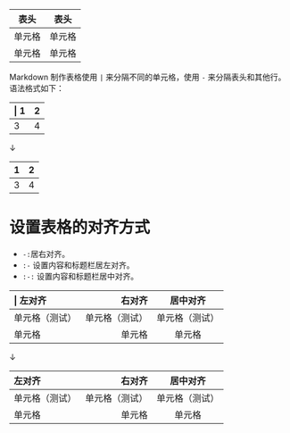 
| 表头  | 表头  |
| --- | --- |
| 单元格 | 单元格 |
| 单元格 | 单元格 |

Markdown 制作表格使用 `|` 来分隔不同的单元格，使用 `-` 来分隔表头和其他行。语法格式如下：

\|  1  |  2  |
| --- | ---|
|  3  |  4  |

↓

|  1  |  2  |
| --- | ---|
|  3  |  4  |

# 设置表格的对齐方式

* `-:`居右对齐。
* `:-` 设置内容和标题栏居左对齐。
* `:-:` 设置内容和标题栏居中对齐。

\| 左对齐 | 右对齐 | 居中对齐 |
| :-----| ----: | :----: |
| 单元格（测试） | 单元格（测试） | 单元格（测试） |
| 单元格 | 单元格 | 单元格 |

↓

| 左对齐 | 右对齐 | 居中对齐 |
| :-----| ----: | :----: |
| 单元格（测试） | 单元格（测试） | 单元格（测试） |
| 单元格 | 单元格 | 单元格 |